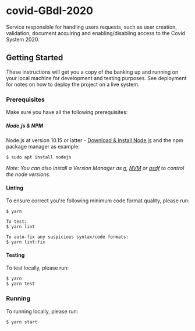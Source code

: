 # covid-GBdI-2020

Service responsible for handling users requests, such as user creation, validation, document acquiring and enabling/disabling access to the Covid System 2020.

## Getting Started

These instructions will get you a copy of the banking up and running on your local machine for development and testing purposes. See deployment for notes on how to deploy the project on a live system.

### Prerequisites

Make sure you have all the following prerequisites:

##### Node.js & NPM

Node.js at version 10.15 or latter - [Download & Install Node.js](https://nodejs.org/en/download/) and the npm package manager as example:

```shell
$ sudo apt install nodejs
```

_Note: You can also install a Version Manager as [n](https://github.com/tj/n), [NVM](https://github.com/nvm-sh/nvm) or [asdf](https://github.com/asdf-vm/asdf) to control the node versions._

#### Linting

To ensure correct you're following minimum code format quality, please run:

```shell
$ yarn

To test:
$ yarn lint

To auto-fix any suspicious syntax/code formats:
$ yarn lint:fix
```

#### Testing

To test locally, please run:

```shell
$ yarn
$ yarn test
```

### Running

To running locally, please run:

```shell
$ yarn start
```